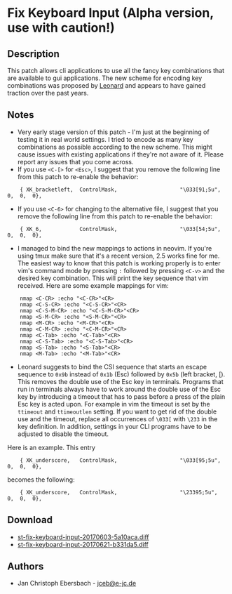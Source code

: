 Fix Keyboard Input (Alpha version, use with caution!)
=====================================================

Description
-----------

This patch allows cli applications to use all the fancy key combinations that
are available to gui applications.  The new scheme for encoding key combinations
was proposed by [Leonard](http://www.leonerd.org.uk/hacks/fixterms/) and appears
to have gained traction over the past years.


Notes
-----

 - Very early stage version of this patch - I'm just at the beginning of testing
   it in real world settings.  I tried to encode as many key combinations as
   possible according to the new scheme.  This might cause issues with existing
   applications if they're not aware of it.  Please report any issues that you
   come across.
 - If you use `<C-[>` for `<Esc>`, I suggest that you remove the following line
   from this patch to re-enable the behavior:

```
	{ XK_bracketleft,  ControlMask,                    "\033[91;5u",  0,  0,  0},
```

 - If you use `<C-6>` for changing to the alternative file, I suggest that you
   remove the following line from this patch to re-enable the behavior:

```
	{ XK_6,            ControlMask,                    "\033[54;5u",  0,  0,  0},
```

 - I managed to bind the new mappings to actions in neovim.  If you're using
   tmux make sure that it's a recent version, 2.5 works fine for me.  The
   easiest way to know that this patch is working properly is to enter vim's
   command mode by pressing `:` followed by pressing `<C-v>` and the desired key
   combination.  This will print the key sequence that vim received.  Here are
   some example mappings for vim:

```
	nmap <C-CR> :echo "<C-CR>"<CR>
	nmap <C-S-CR> :echo "<C-S-CR>"<CR>
	nmap <C-S-M-CR> :echo "<C-S-M-CR>"<CR>
	nmap <S-M-CR> :echo "<S-M-CR>"<CR>
	nmap <M-CR> :echo "<M-CR>"<CR>
	nmap <C-M-CR> :echo "<C-M-CR>"<CR>
	nmap <C-Tab> :echo "<C-Tab>"<CR>
	nmap <C-S-Tab> :echo "<C-S-Tab>"<CR>
	nmap <S-Tab> :echo "<S-Tab>"<CR>
	nmap <M-Tab> :echo "<M-Tab>"<CR>
```

- Leonard suggests to bind the CSI sequence that starts an escape sequence to
  `0x9b` instead of `0x1b` (Esc) followed by `0x5b` (left bracket, [).  This
  removes the double use of the Esc key in terminals.  Programs that run in
  terminals always have to work around the double use of the Esc key by
  introducing a timeout that has to pass before a press of the plain Esc key is
  acted upon.  For example in vim the timeout is set by the `ttimeout` and
  `ttimeoutlen` setting.  If you want to get rid of the double use and the
  timeout, replace all occurrences of `\033[` with `\233` in the key definition.
  In addition, settings in your CLI programs have to be adjusted to disable the
  timeout.

Here is an example.  This entry

```
	{ XK_underscore,   ControlMask,                    "\033[95;5u",  0,  0,  0},
```

becomes the following:

```
	{ XK_underscore,   ControlMask,                    "\23395;5u",  0,  0,  0},
```

Download
--------

 * [st-fix-keyboard-input-20170603-5a10aca.diff](st-fix-keyboard-input-20170603-5a10aca.diff)
 * [st-fix-keyboard-input-20170621-b331da5.diff](st-fix-keyboard-input-20170621-b331da5.diff)

Authors
-------

 * Jan Christoph Ebersbach - <jceb@e-jc.de>
